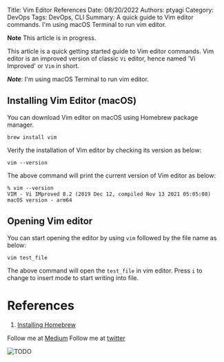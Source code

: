 Title: Vim Editor References
Date: 08/20/2022
Authors: ptyagi
Category: DevOps
Tags: DevOps, CLI
Summary: A quick guide to Vim editor commands. I'm using macOS Terminal to run vim editor.

**Note** This article is in progress.

This article is a quick getting started guide to Vim editor commands. Vim editor is an improved version of classic `Vi` editor, hence named 'Vi Improved' or `Vim` in short.

__*Note*__: I'm using macOS Terminal to run vim editor.

## Installing Vim Editor (macOS)

You can download Vim editor on macOS using Homebrew package manager.

```
brew install vim
```

Verify the installation of Vim editor by checking its version as below:

```
vim --version
```

The above command will print the current version of Vim editor as below:

```
% vim --version
VIM - Vi IMproved 8.2 (2019 Dec 12, compiled Nov 13 2021 05:05:08)
macOS version - arm64
```

## Opening Vim editor

You can start opening the editor by using `vim` followed by the file name as below:

```
vim test_file
```
The above command will open the `test_file` in vim editor. Press `i` to change to insert mode to start writing into file.

# References

1. [Installing Homebrew](https://formulae.brew.sh/formula/vim)


Follow me at [Medium](https://medium.com/@ptyagicodecamp)
Follow me at [twitter](https://twitter.com/ptyagi13)

![TODO]({attach}../../images/flutter/TODO.jpg)
